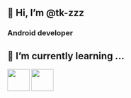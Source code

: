 ## 👋 Hi, I’m @tk-zzz
### Android developer
<!-- - 👀 I’m interested in ... -->
## 🌱 I’m currently learning ...
<img src='https://img.shields.io/badge/Android-3DDC84?logo=android&logoColor=white&style=for-the-badge' height='50'/>
<img src='https://img.shields.io/badge/kotlin-%230095D5.svg?&style=for-the-badge&logo=kotlin&logoColor=white' height='50'/> 

<!-- - 💞️ I’m looking to collaborate on ...
- 📫 How to reach me ... -->



<!-- ![tk-zzz's GitHub stats](https://github-readme-stats.vercel.app/api?username=tk-zzz&show_icons=true&theme=radical) -->
<!---
tk-zzz/tk-zzz is a ✨ special ✨ repository because its `README.md` (this file) appears on your GitHub profile.
You can click the Preview link to take a look at your changes.
--->
